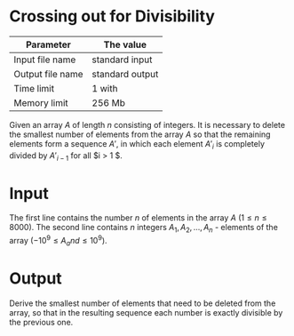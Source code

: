 # Crossing out for Divisibility

| Parameter | The value |
| -------------------- | ------------- |
| Input file name | standard input |
| Output file name | standard output |
| Time limit | 1 with |
| Memory limit | 256 Mb |

Given an array $A$ of length $n$ consisting of integers. It is necessary to delete the smallest number of elements from the array $A$ so that the remaining elements form a sequence $A'$, in which each element $A'_ i$ is completely divided by $A'_{i - 1}$ for all $i > 1 $.
# Input
The first line contains the number $n$ of elements in the array $A$ $(1 \leqslant n \leqslant 8000).$ The second line contains $n$ integers $A_1, A_2, \dots, A_n$ - elements of the array $( -10^9 \leqslant A_and \leqslant 10^9).$
# Output
Derive the smallest number of elements that need to be deleted from the array, so that in the resulting sequence each number is exactly divisible by the previous one.
